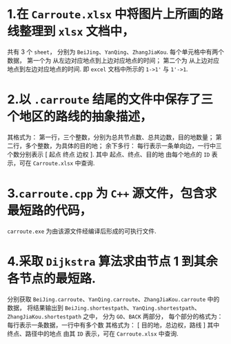 # 1.在 `Carroute.xlsx` 中将图片上所画的路线整理到 `xlsx` 文档中，
共有 3 个 `sheet`， 分别为 `BeiJing`、`YanQing`、`ZhangJiaKou`.
每个单元格中有两个数据，
第一个为 从左边对应地点到上边对应地点的时间；
第二个为 从上边对应地点到左边对应地点的时间.
即 `excel` 文档中所示的 `1->1'` 与 `1'->1`.
# 2.以 `.carroute` 结尾的文件中保存了三个地区的路线的抽象描述，
其格式为：
第一行，三个整数，分别为总共节点数、总共边数，目的地数量；
第二行，多个整数，为具体的目的地；
余下多行：
每行表示一条单向边，一行中三个数分别表示 [ 起点 终点 边权 ].
其中 起点、终点、目的地 由每个地点的 `ID` 表示，可在 `Carroute.xlsx` 中查询.
# 3.`carroute.cpp` 为 `C++` 源文件，包含求最短路的代码，
`carroute.exe` 为由该源文件经编译后形成的可执行文件.
# 4.采取 `Dijkstra` 算法求由节点 1 到其余各节点的最短路.
分别获取 `BeiJing.carroute`、`YanQing.carroute`、`ZhangJiaKou.carroute` 中的数据，
将结果输出到 `BeiJing.shortestpath`、`YanQing.shortestpath`、`ZhangJiaKou.shortestpath` 之中，
分为 `GO`、`BACK` 两部分，
每个部分的格式为：
每行表示一条数据，一行中有多个数
其格式为：
[ 目的地，总边权，路线 ]
其中 终点、路径中的地点 由其 `ID` 表示，可在 `Carroute.xlsx` 中查询.
